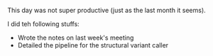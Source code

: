 This day was not super productive (just as the last month it seems).

I did teh following stuffs:

- Wrote the notes on last week's meeting
- Detailed the pipeline for the structural variant caller
